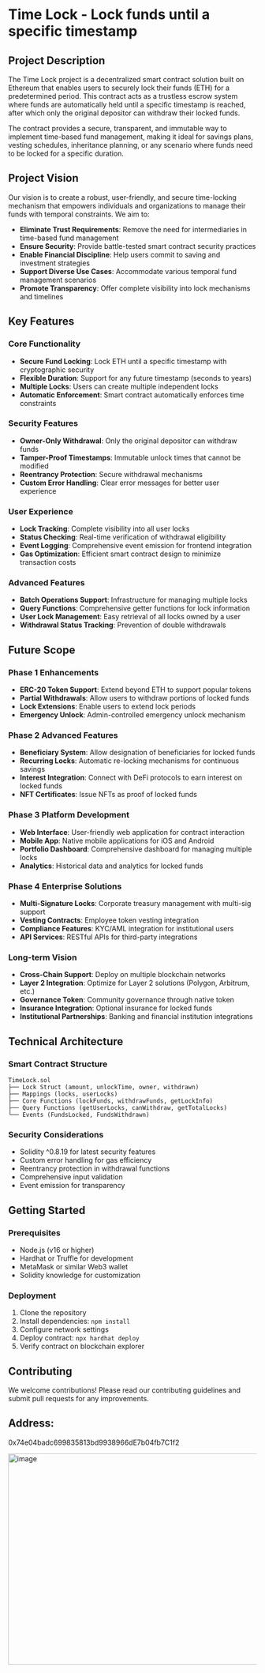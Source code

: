# Time Lock - Lock funds until a specific timestamp

## Project Description

The Time Lock project is a decentralized smart contract solution built on Ethereum that enables users to securely lock their funds (ETH) for a predetermined period. This contract acts as a trustless escrow system where funds are automatically held until a specific timestamp is reached, after which only the original depositor can withdraw their locked funds.

The contract provides a secure, transparent, and immutable way to implement time-based fund management, making it ideal for savings plans, vesting schedules, inheritance planning, or any scenario where funds need to be locked for a specific duration.

## Project Vision

Our vision is to create a robust, user-friendly, and secure time-locking mechanism that empowers individuals and organizations to manage their funds with temporal constraints. We aim to:

- **Eliminate Trust Requirements**: Remove the need for intermediaries in time-based fund management
- **Ensure Security**: Provide battle-tested smart contract security practices
- **Enable Financial Discipline**: Help users commit to saving and investment strategies
- **Support Diverse Use Cases**: Accommodate various temporal fund management scenarios
- **Promote Transparency**: Offer complete visibility into lock mechanisms and timelines

## Key Features

### Core Functionality
- **Secure Fund Locking**: Lock ETH until a specific timestamp with cryptographic security
- **Flexible Duration**: Support for any future timestamp (seconds to years)
- **Multiple Locks**: Users can create multiple independent locks
- **Automatic Enforcement**: Smart contract automatically enforces time constraints

### Security Features
- **Owner-Only Withdrawal**: Only the original depositor can withdraw funds
- **Tamper-Proof Timestamps**: Immutable unlock times that cannot be modified
- **Reentrancy Protection**: Secure withdrawal mechanisms
- **Custom Error Handling**: Clear error messages for better user experience

### User Experience
- **Lock Tracking**: Complete visibility into all user locks
- **Status Checking**: Real-time verification of withdrawal eligibility
- **Event Logging**: Comprehensive event emission for frontend integration
- **Gas Optimization**: Efficient smart contract design to minimize transaction costs

### Advanced Features
- **Batch Operations Support**: Infrastructure for managing multiple locks
- **Query Functions**: Comprehensive getter functions for lock information
- **User Lock Management**: Easy retrieval of all locks owned by a user
- **Withdrawal Status Tracking**: Prevention of double withdrawals

## Future Scope

### Phase 1 Enhancements
- **ERC-20 Token Support**: Extend beyond ETH to support popular tokens
- **Partial Withdrawals**: Allow users to withdraw portions of locked funds
- **Lock Extensions**: Enable users to extend lock periods
- **Emergency Unlock**: Admin-controlled emergency unlock mechanism

### Phase 2 Advanced Features
- **Beneficiary System**: Allow designation of beneficiaries for locked funds
- **Recurring Locks**: Automatic re-locking mechanisms for continuous savings
- **Interest Integration**: Connect with DeFi protocols to earn interest on locked funds
- **NFT Certificates**: Issue NFTs as proof of locked funds

### Phase 3 Platform Development
- **Web Interface**: User-friendly web application for contract interaction
- **Mobile App**: Native mobile applications for iOS and Android
- **Portfolio Dashboard**: Comprehensive dashboard for managing multiple locks
- **Analytics**: Historical data and analytics for locked funds

### Phase 4 Enterprise Solutions
- **Multi-Signature Locks**: Corporate treasury management with multi-sig support
- **Vesting Contracts**: Employee token vesting integration
- **Compliance Features**: KYC/AML integration for institutional users
- **API Services**: RESTful APIs for third-party integrations

### Long-term Vision
- **Cross-Chain Support**: Deploy on multiple blockchain networks
- **Layer 2 Integration**: Optimize for Layer 2 solutions (Polygon, Arbitrum, etc.)
- **Governance Token**: Community governance through native token
- **Insurance Integration**: Optional insurance for locked funds
- **Institutional Partnerships**: Banking and financial institution integrations

## Technical Architecture

### Smart Contract Structure
```
TimeLock.sol
├── Lock Struct (amount, unlockTime, owner, withdrawn)
├── Mappings (locks, userLocks)
├── Core Functions (lockFunds, withdrawFunds, getLockInfo)
├── Query Functions (getUserLocks, canWithdraw, getTotalLocks)
└── Events (FundsLocked, FundsWithdrawn)
```

### Security Considerations
- Solidity ^0.8.19 for latest security features
- Custom error handling for gas efficiency
- Reentrancy protection in withdrawal functions
- Comprehensive input validation
- Event emission for transparency

## Getting Started

### Prerequisites
- Node.js (v16 or higher)
- Hardhat or Truffle for development
- MetaMask or similar Web3 wallet
- Solidity knowledge for customization

### Deployment
1. Clone the repository
2. Install dependencies: `npm install`
3. Configure network settings
4. Deploy contract: `npx hardhat deploy`
5. Verify contract on blockchain explorer


## Contributing

We welcome contributions! Please read our contributing guidelines and submit pull requests for any improvements.

## Address:
0x74e04badc699835813bd9938966dE7b04fb7C1f2

<img width="946" height="428" alt="image" src="https://github.com/user-attachments/assets/dc938595-24eb-41ad-939e-081687275827" />
